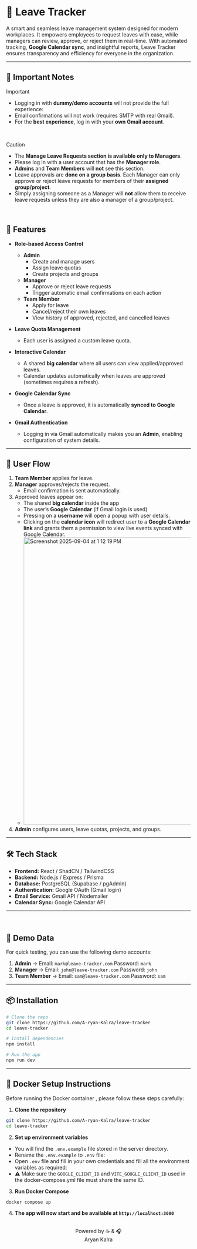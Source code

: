 # 📅 Leave Tracker

A smart and seamless leave management system designed for modern workplaces. It empowers employees to request leaves with ease, while managers can review, approve, or reject them in real-time. With automated tracking, **Google Calendar sync**, and insightful reports, Leave Tracker ensures transparency and efficiency for everyone in the organization.

---

## 📌 Important Notes

> [!IMPORTANT]
>
> - Logging in with **dummy/demo accounts** will not provide the full experience:
> - Email confirmations will not work (requires SMTP with real Gmail).
> - For the **best experience**, log in with your **own Gmail account**.

<br>

> [!CAUTION]
>
> - The **Manage Leave Requests section is available only to Managers**.
> - Please log in with a user account that has the **Manager role**.
> - **Admins** and **Team Members** will **not** see this section.
> - Leave approvals are **done on a group basis**. Each Manager can only approve or reject leave requests for members of their **assigned group/project**.
> - Simply assigning someone as a Manager will **not** allow them to receive leave requests unless they are also a manager of a group/project.

 <br/>

## 🚀 Features

- **Role-based Access Control**

  - **Admin**
    - Create and manage users
    - Assign leave quotas
    - Create projects and groups
  - **Manager**
    - Approve or reject leave requests
    - Trigger automatic email confirmations on each action
  - **Team Member**
    - Apply for leave
    - Cancel/reject their own leaves
    - View history of approved, rejected, and cancelled leaves

- **Leave Quota Management**

  - Each user is assigned a custom leave quota.

- **Interactive Calendar**

  - A shared **big calendar** where all users can view applied/approved leaves.
  - Calendar updates automatically when leaves are approved (sometimes requires a refresh).

- **Google Calendar Sync**

  - Once a leave is approved, it is automatically **synced to Google Calendar**.

- **Gmail Authentication**
  - Logging in via Gmail automatically makes you an **Admin**, enabling configuration of system details.

---

## 📖 User Flow

1. **Team Member** applies for leave.
2. **Manager** approves/rejects the request.
   - Email confirmation is sent automatically.
3. Approved leaves appear on:
   - The shared **big calendar** inside the app
   - The user’s **Google Calendar** (if Gmail login is used)
   - Pressing on a **username** will open a popup with user details.
   - Clicking on the **calendar icon** will redirect user to a **Google Calendar link** and grants them a permission to view live events synced with Google Calendar.
   - <img width="700" height="782" alt="Screenshot 2025-09-04 at 1 12 19 PM" src="https://github.com/user-attachments/assets/108b968a-c7aa-44f4-8556-b378b2732cc7" />
4. **Admin** configures users, leave quotas, projects, and groups.

---

## 🛠️ Tech Stack

- **Frontend:** React / ShadCN / TailwindCSS
- **Backend:** Node.js / Express / Prisma
- **Database:** PostgreSQL (Supabase / pgAdmin)
- **Authentication:** Google OAuth (Gmail login)
- **Email Service:** Gmail API / Nodemailer
- **Calendar Sync:** Google Calendar API

---

<br/>

## 🧪 Demo Data

For quick testing, you can use the following demo accounts:

1. **Admin** → Email: `mark@leave-tracker.com` Password: `mark`
2. **Manager** → Email: `john@leave-tracker.com` Password: `john`
3. **Team Member** → Email: `sam@leave-tracker.com` Password: `sam`

---

## 📦 Installation

```bash
# Clone the repo
git clone https://github.com/A-ryan-Kalra/leave-tracker
cd leave-tracker

# Install dependencies
npm install

# Run the app
npm run dev
```

---

## 🐳 Docker Setup Instructions

Before running the Docker container , please follow these steps carefully:

1. **Clone the repository**

```bash
git clone https://github.com/A-ryan-Kalra/leave-tracker
cd leave-tracker
```

2. **Set up environment variables**

- You will find the `.env.example` file stored in the server directory.
- Rename the `.env.example` to `.env` file:
- Open `.env` file and fill in your own credentials and fill all the environment variables as required:
- ⚠️ Make sure the `GOOGLE_CLIENT_ID` and `VITE_GOOGLE_CLIENT_ID` used in the docker-compose.yml file must share the same ID.

3. **Run Docker Compose**

```
docker compose up
```

4. **The app will now start and be available at `http://localhost:3000`**
<div align="center">

<br/>
Powered by ☕️ & 🎧 <br>
Aryan Kalra

</div>
